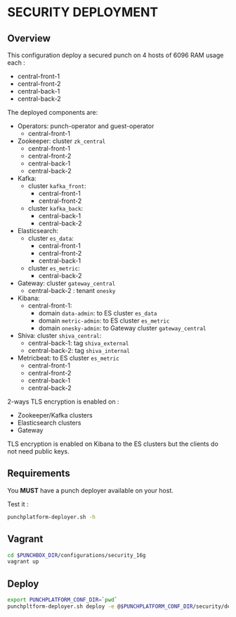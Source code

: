 # SECURITY DEPLOYMENT

## Overview

This configuration deploy a secured punch on 4 hosts of 6096 RAM usage each :

* central-front-1
* central-front-2
* central-back-1
* central-back-2

The deployed components are:

* Operators: punch-operator and guest-operator
    * central-front-1
* Zookeeper: cluster `zk_central`
    * central-front-1
    * central-front-2
    * central-back-1
    * central-back-2
* Kafka:
    * cluster `kafka_front`:
        * central-front-1
        * central-front-2
    * cluster `kafka_back`:
        * central-back-1
        * central-back-2
* Elasticsearch:
    * cluster `es_data`:
        * central-front-1
        * central-front-2
        * central-back-1
    * cluster `es_metric`:
        * central-back-2
* Gateway: cluster `gateway_central`
    * central-back-2 : tenant `onesky`
* Kibana: 
    * central-front-1:
        * domain `data-admin`: to ES cluster `es_data`
        * domain `metric-admin`: to ES cluster `es_metric`
        * domain `onesky-admin`: to Gateway cluster `gateway_central`
* Shiva: cluster `shiva_central`:
    * central-back-1: tag `shiva_external`
    * central-back-2: tag `shiva_internal`
* Metricbeat: to ES cluster `es_metric`
    * central-front-1
    * central-front-2
    * central-back-1
    * central-back-2

2-ways TLS encryption is enabled on :

* Zookeeper/Kafka clusters
* Elasticsearch clusters
* Gateway

TLS encryption is enabled on Kibana to the ES clusters but the clients do not need public keys.

## Requirements

You **MUST** have a punch deployer available on your host.

Test it :

```sh
punchplatform-deployer.sh -h 
```

## Vagrant

```sh
cd $PUNCHBOX_DIR/configurations/security_16g
vagrant up
```

## Deploy

```sh
export PUNCHPLATFORM_CONF_DIR=`pwd`
punchpltform-deployer.sh deploy -e @$PUNCHPLATFORM_CONF_DIR/security/deployment_secrets.json -u vagrant
```

